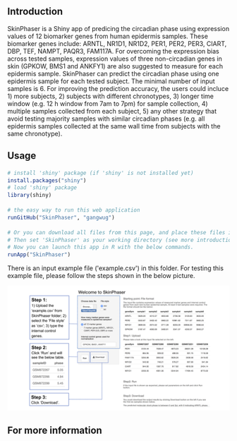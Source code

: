 ## Introduction

SkinPhaser is a Shiny app of predicing the circadian phase using expression values of 12 biomarker genes from human epidermis samples. These biomarker genes include: ARNTL, NR1D1, NR1D2, PER1, PER2, PER3, CIART, DBP, TEF, NAMPT, PAQR3, FAM117A. For overcoming the expression bias across tested samples, expression values of three non-circadian genes in skin (GPKOW, BMS1 and ANKFY1) are also suggested to measure for each epidermis sample. SkinPhaser can predict the circadian phase using one epidermis sample for each tested subject. The minimal number of input samples is 6. For improving the prediction accuracy, the users could incluce 1) more subjects, 2) subjects with different chronotypes, 3) longer time window (e.g. 12 h window from 7am to 7pm) for sample collection, 4) multiple samples collected from each subject, 5) any other strategy that avoid testing majority samples with similar circadian phases (e.g. all epidermis samples collected at the same wall time from subjects with the same chronotype). 
 
## Usage
```r
# install 'shiny' package (if 'shiny' is not installed yet)
install.packages("shiny")
# load 'shiny' package
library(shiny)

# the easy way to run this web application 
runGitHub("SkinPhaser", "gangwug")

# Or you can download all files from this page, and place these files into an directory named 'SkinPhaser'. 
# Then set 'SkinPhaser' as your working directory (see more introduction about working directory-http://shiny.rstudio.com/tutorial/quiz/). 
# Now you can launch this app in R with the below commands.
runApp("SkinPhaser")

```
There is an input example file ('example.csv') in this folder. For testing this example file, please follow the steps shown in the below picture. 

![](./SkinPhaserDemo.png)


## For more information

